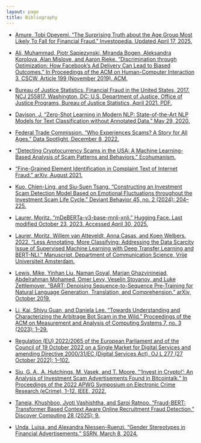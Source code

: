 ```yaml
---
layout: page
title: Bibliography
---
```


* [Amure, Tobi Opeyemi. “The Surprising Truth about the Age Group Most Likely To Fall for Financial Fraud.” Investopedia. Updated April 17, 2025.](https://www.investopedia.com/age-and-financial-fraud-11714608)

* [Ali, Muhammad, Piotr Sapiezynski, Miranda Bogen, Aleksandra Korolova, Alan Mislove, and Aaron Rieke. “Discrimination through Optimization: How Facebook’s Ad Delivery Can Lead to Biased Outcomes.” In Proceedings of the ACM on Human-Computer Interaction 3, CSCW, Article 199 (November 2019). ACM. ](https://doi.org/10.1145/3359301)

* [Bureau of Justice Statistics. Financial Fraud in the United States, 2017. NCJ 255817. Washington, DC: U.S. Department of Justice, Office of Justice Programs, Bureau of Justice Statistics, April 2021. PDF.](https://bjs.ojp.gov/content/pub/pdf/ffus17_sum.pdf)
  
* [Davison, J. “Zero-Shot Learning in Modern NLP: State-of-the-Art NLP Models for Text Classification without Annotated Data.” May 29, 2020.](https://joeddav.github.io/blog/2020/05/29/ZSL.html)

* [Federal Trade Commission. “Who Experiences Scams? A Story for All Ages.” Data Spotlight, December 8, 2022. ](https://www.ftc.gov/news-events/data-visualizations/data-spotlight/2022/12/who-experiences-scams-story-all-ages)
  
* [“Detecting Cryptocurrency Scams in the USA: A Machine Learning-Based Analysis of Scam Patterns and Behaviors.” Ecohumanism.](https://ecohumanism.co.uk/joe/ecohumanism/article/view/6604/6797)

* [“Fine-Grained Element Identification in Complaint Text of Internet Fraud.” arXiv, August 2021. ](https://arxiv.org/pdf/2108.08676)

* [Kuo, Chien-Ling, and Siu-Suen Tsang. “Constructing an Investment Scam Detection Model Based on Emotional Fluctuations throughout the Investment Scam Life Cycle.” Deviant Behavior 45, no. 2 (2024): 204–225. ](https://doi.org/10.1080/01639625.2023.2244115)

* [Laurer, Moritz. “mDeBERTa-v3-base-mnli-xnli.” Hugging Face. Last modified October 23, 2023. Accessed April 30, 2025. ](https://huggingface.co/MoritzLaurer/mDeBERTa-v3-base-mnli-xnli)

* [Laurer, Moritz, Willem van Atteveldt, Anna Casas, and Koen Welbers. 2022. “Less Annotating, More Classifying: Addressing the Data Scarcity Issue of Supervised Machine Learning with Deep Transfer Learning and BERT-NLI.” Manuscript, Department of Communication Science, Vrije Universiteit Amsterdam.](https://www.cambridge.org/core/journals/political-analysis/article/less-annotating-more-classifying-addressing-the-data-scarcity-issue-of-supervised-machine-learning-with-deep-transfer-learning-and-bertnli/05BB05555241762889825B080E097C27)

* [Lewis, Mike, Yinhan Liu, Naman Goyal, Marjan Ghazvininejad, Abdelrahman Mohamed, Omer Levy, Veselin Stoyanov, and Luke Zettlemoyer. “BART: Denoising Sequence-to-Sequence Pre-Training for Natural Language Generation, Translation, and Comprehension.” arXiv, October 2019. ](https://doi.org/10.48550/arXiv.1910.13461)

* [Li, Kai, Shiyu Guan, and Daniela Lee. “Towards Understanding and Characterizing the Arbitrage Bot Scam in the Wild.” Proceedings of the ACM on Measurement and Analysis of Computing Systems 7, no. 3 (2023): 1–29. ](https://arxiv.org/abs/2310.12306)

* [Regulation (EU) 2022/2065 of the European Parliament and of the Council of 19 October 2022 on a Single Market for Digital Services and amending Directive 2000/31/EC (Digital Services Act), OJ L 277 (27 October 2022): 1–102. ](https://eur-lex.europa.eu/legal-content/EN/TXT/?uri=CELEX:32022R2065)

* [Siu, G. A., A. Hutchings, M. Vasek, and T. Moore. “‘Invest in Crypto!’: An Analysis of Investment Scam Advertisements Found in Bitcointalk.” In Proceedings of the 2022 APWG Symposium on Electronic Crime Research (eCrime), 1–12. IEEE, 2022. ](https://www.cl.cam.ac.uk/~ah793/papers/eCrime2022_paper_Invest_in_Crypto.pdf)

* [Taneja, Khushboo, Jyoti Vashishtha, and Saroj Ratnoo. “Fraud-BERT: Transformer Based Context Aware Online Recruitment Fraud Detection.” Discover Computing 28 (2025): 9. ](https://doi.org/10.1007/s10791-025-09502-8)

* [Unda, Luisa, and Alexandra Niessen-Ruenzi. “Gender Stereotypes in Financial Advertisements.” SSRN, March 8, 2024. ](https://ssrn.com/abstract=4752630)



